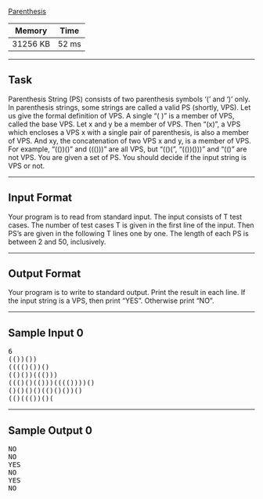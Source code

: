 [Parenthesis](https://www.acmicpc.net/problem/9012)

| Memory   | Time  |
| -------- | ----- |
| 31256 KB | 52 ms |

---

## Task
Parenthesis String (PS) consists of two parenthesis symbols ‘(’ and ‘)’ only. In parenthesis strings, some strings are called a valid PS (shortly, VPS). Let us give the formal definition of VPS. A single “( )” is a member of VPS, called the base VPS. Let x and y be a member of VPS. Then “(x)”, a VPS which encloses a VPS x with a single pair of parenthesis, is also a member of VPS. And xy, the concatenation of two VPS x and y, is a member of VPS. For example, “(())()” and ((()))” are all VPS, but “(()(”, “(())()))” and “(()” are not VPS. You are given a set of PS. You should decide if the input string is VPS or not. 

---

## Input Format
Your program is to read from standard input. The input consists of T test cases. The number of test cases T is given in the first line of the input. Then PS’s are given in the following T lines one by one. The length of each PS is between 2 and 50, inclusively.

---

## Output Format
Your program is to write to standard output. Print the result in each line. If the input string is a VPS, then print “YES”. Otherwise print “NO”. 

---

## Sample Input 0
<pre>
6
(())())
(((()())()
(()())((()))
((()()(()))(((())))()
()()()()(()()())()
(()((())()(
</pre>

---

## Sample Output 0
<pre>
NO
NO
YES
NO
YES
NO
</pre>